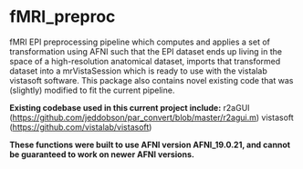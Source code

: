 # fMRI_preproc

fMRI EPI preprocessing pipeline which computes and applies a set of transformation using AFNI such that the EPI dataset ends up living in the space of a high-resolution anatomical dataset, imports that transformed dataset into a mrVistaSession which is ready to use with the vistalab vistasoft software. This package also contains novel existing code that was (slightly) modified to fit the current pipeline.

**Existing codebase used in this current project include:**
r2aGUI (https://github.com/jeddobson/par_convert/blob/master/r2agui.m)
vistasoft (https://github.com/vistalab/vistasoft)

**These functions were built to use AFNI version AFNI_19.0.21, and cannot be guaranteed to work on newer AFNI versions.**
